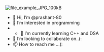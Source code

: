 ![file_example_JPG_100kB](https://github.com/prashant-80/prashant-80/assets/121568016/5bdd98e0-88ba-4057-9ed3-7457ecdc5113)
- 👋 Hi, I’m @prashant-80
- 👀 I’m interested in programming
- - 🌱 I’m currently learning C++ and DSA
- 💞️ I’m looking to collaborate on..(:
- 📫 How to reach me ...(:


<!---
prashant-80/prashant-80 is a ✨ special ✨ repository because its `README.md` (this file) appears on your GitHub profile.
You can click the Preview link to take a look at your changes.
--->

